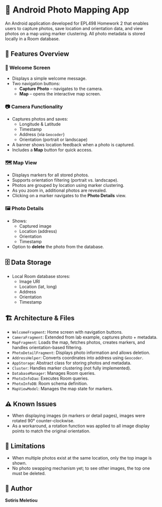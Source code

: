 # 📸 Android Photo Mapping App

An Android application developed for EPL498 Homework 2 that enables users to capture photos, save location and orientation data, and view photos on a map using marker clustering. All photo metadata is stored locally in a Room database.

## 🧭 Features Overview

### 👋 Welcome Screen
- Displays a simple welcome message.
- Two navigation buttons:
  - **Capture Photo** – navigates to the camera.
  - **Map** – opens the interactive map screen.

### 📷 Camera Functionality
- Captures photos and saves:
  - Longitude & Latitude
  - Timestamp
  - Address (via `Geocoder`)
  - Orientation (portrait or landscape)
- A banner shows location feedback when a photo is captured.
- Includes a **Map** button for quick access.

### 🗺️ Map View
- Displays markers for all stored photos.
- Supports orientation filtering (portrait vs. landscape).
- Photos are grouped by location using marker clustering.
- As you zoom in, additional photos are revealed.
- Clicking on a marker navigates to the **Photo Details** view.

### 🖼️ Photo Details
- Shows:
  - Captured image
  - Location (address)
  - Orientation
  - Timestamp
- Option to **delete** the photo from the database.

## 🗄️ Data Storage
- Local Room database stores:
  - Image URI
  - Location (lat, long)
  - Address
  - Orientation
  - Timestamp

## 🏗️ Architecture & Files

- `WelcomeFragment`: Home screen with navigation buttons.
- `CameraFragment`: Extended from lab example, captures photo + metadata.
- `MapFragment`: Loads the map, fetches photos, creates markers, and handles orientation-based filtering.
- `PhotoDetailFragment`: Displays photo information and allows deletion.
- `AddressHelper`: Converts coordinates into address using `Geocoder`.
- `AppStorage`: Abstract class for storing photos and metadata.
- `Cluster`: Handles marker clustering (not fully implemented).
- `DatabaseManager`: Manages Room queries.
- `PhotoInfoDao`: Executes Room queries.
- `PhotoInfoDB`: Room schema definition.
- `MapViewModel`: Manages the map state for markers.

## ⚠️ Known Issues
- When displaying images (in markers or detail pages), images were rotated 90° counter-clockwise.
- As a workaround, a rotation function was applied to all image display points to match the original orientation.

## 📌 Limitations
- When multiple photos exist at the same location, only the top image is shown.
- No photo swapping mechanism yet; to see other images, the top one must be deleted.

## 👤 Author

**Sotiris Meletiou**  
